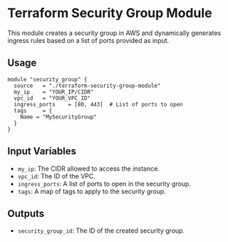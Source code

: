 # Terraform Security Group Module

This module creates a security group in AWS and dynamically generates ingress rules based on a list of ports provided as input.

## Usage

```hcl
module "security_group" {
  source   = "./terraform-security-group-module"
  my_ip    = "YOUR_IP/CIDR"
  vpc_id   = "YOUR_VPC_ID"
  ingress_ports    = [80, 443]  # List of ports to open
  tags     = {
    Name = "MySecurityGroup"
  }
}
```

## Input Variables

- `my_ip`: The CIDR allowed to access the instance.
- `vpc_id`: The ID of the VPC.
- `ingress_ports`: A list of ports to open in the security group.
- `tags`: A map of tags to apply to the security group.

## Outputs

- `security_group_id`: The ID of the created security group.